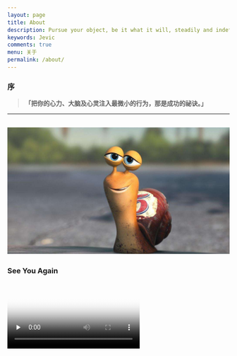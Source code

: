 ```yaml
---
layout: page
title: About
description: Pursue your object, be it what it will, steadily and indefatigably!
keywords: Jevic
comments: true
menu: 关于
permalink: /about/
---
```


###  序

> **「把你的心力、大脑及心灵注入最微小的行为，那是成功的祕诀。」**

---
![about_me_logo](https://raw.githubusercontent.com/jevic/images/master/other/woniu.jpeg)
---

### See You Again

<video id="video" controls="" preload="none" poster="http://media.w3.org/2010/05/sintel/poster.png">
      <source id="mp4" src="http://media.w3.org/2010/05/sintel/trailer.mp4" type="video/mp4">
      <source id="webm" src="http://media.w3.org/2010/05/sintel/trailer.webm" type="video/webm">
      <source id="ogv" src="http://media.w3.org/2010/05/sintel/trailer.ogv" type="video/ogg">
      <p>Your user agent does not support the HTML5 Video element.</p>
</video>
